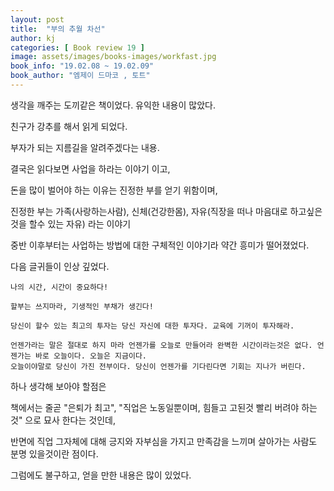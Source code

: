 ```yaml
---
layout: post
title:  "부의 추월 차선"
author: kj
categories: [ Book review 19 ]
image: assets/images/books-images/workfast.jpg
book_info: "19.02.08 ~ 19.02.09"
book_author: "엠제이 드마코 , 토트"
---
```

생각을 깨주는 도끼같은 책이었다. 유익한 내용이 많았다.

친구가 강추를 해서 읽게 되었다.

부자가 되는 지름길을 알려주겠다는 내용.

결국은 읽다보면 사업을 하라는 이야기 이고,

돈을 많이 벌어야 하는 이유는 진정한 부를 얻기 위함이며,

진정한 부는 가족(사랑하는사람), 신체(건강한몸), 자유(직장을 떠나 마음대로 하고싶은것을 할수 있는 자유) 라는 이야기

중반 이후부터는 사업하는 방법에 대한 구체적인 이야기라 약간 흥미가 떨어졌었다.

다음 글귀들이 인상 깊었다.

    나의 시간, 시간이 중요하다!

    할부는 쓰지마라, 기생적인 부채가 생긴다!

    당신이 할수 있는 최고의 투자는 당신 자신에 대한 투자다. 교육에 기꺼이 투자해라.

    언젠가라는 말은 절대로 하지 마라 언젠가를 오늘로 만들어라 완벽한 시간이라는것은 없다. 언젠가는 바로 오늘이다. 오늘은 지금이다.
    오늘이야말로 당신이 가진 전부이다. 당신이 언젠가를 기다린다면 기회는 지나가 버린다.


하나 생각해 보아야 할점은

책에서는 줄곧 "은퇴가 최고", "직업은 노동일뿐이며, 힘들고 고된것 빨리 버려야 하는것" 으로 묘사 한다는 것인데,

반면에 직업 그자체에 대해 긍지와 자부심을 가지고 만족감을 느끼며 살아가는 사람도 분명 있을것이란 점이다.

그럼에도 불구하고, 얻을 만한 내용은 많이 있었다.

